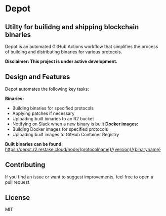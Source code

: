 # Depot

## Utilty for builidng and shipping blockchain binaries

Depot is an automated GitHub Actions workflow that simplifies the process of building and distributing binaries for various protocols.

**Disclaimer: This project is under active development.**

## Design and Features

Depot automates the following key tasks:

**Binaries:**
- Building binaries for specified protocols
- Applying patches if necessary
- Uploading built binaries to an R2 bucket
- Notifying on Slack when a new binary is built
**Docker images:**
- Building Docker images for specified protocols
- Uploading built images to GitHub Container Registry

**Built binaries can be found:** https://depot.r2.restake.cloud/node/{protocolname}/{version}/{binaryname}

## Contributing

If you find an issue or want to suggest improvements, feel free to open a pull request.

## License

MIT
